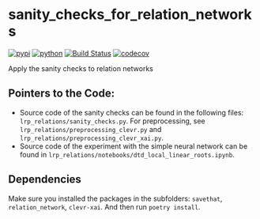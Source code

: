 # sanity_checks_for_relation_networks


[![pypi](https://img.shields.io/pypi/v/sanity_checks_for_relation_networks.svg)](https://pypi.org/project/sanity_checks_for_relation_networks/)
[![python](https://img.shields.io/pypi/pyversions/sanity_checks_for_relation_networks.svg)](https://pypi.org/project/sanity_checks_for_relation_networks/)
[![Build Status](https://github.com/berleon/sanity_checks_for_relation_networks/actions/workflows/dev.yml/badge.svg)](https://github.com/berleon/sanity_checks_for_relation_networks/actions/workflows/dev.yml)
[![codecov](https://codecov.io/gh/berleon/sanity_checks_for_relation_networks/branch/main/graphs/badge.svg)](https://codecov.io/github/berleon/sanity_checks_for_relation_networks)



Apply the sanity checks to relation networks

## Pointers to the Code:

* Source code of the sanity checks can be found in the following files: `lrp_relations/sanity_checks.py`. For preprocessing, see
`lrp_relations/preprocessing_clevr.py` and `lrp_relations/preprocessing_clevr_xai.py`.
* Source code of the experiment with the simple neural network can be found in `lrp_relations/notebooks/dtd_local_linear_roots.ipynb`.


## Dependencies

Make sure you installed the packages in the subfolders: `savethat`, `relation_network`, `clevr-xai`. And then run `poetry install`.

